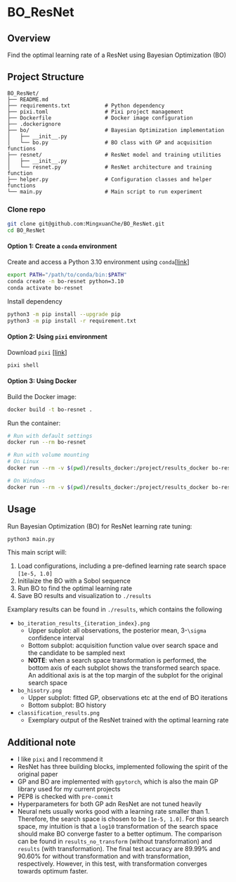 # BO_ResNet

## Overview
Find the optimal learning rate of a ResNet using Bayesian Optimization (BO)

## Project Structure

```
BO_ResNet/
├── README.md
├── requirements.txt           # Python dependency
├── pixi.toml                  # Pixi project management
├── Dockerfile                 # Docker image configuration
├── .dockerignore
├── bo/                        # Bayesian Optimization implementation
│   ├── __init__.py
│   └── bo.py                  # BO class with GP and acquisition functions
├── resnet/                    # ResNet model and training utilities
│   ├── __init__.py
│   └── resnet.py              # ResNet architecture and training function
├── helper.py                  # Configuration classes and helper functions
└── main.py                    # Main script to run experiment
```

### Clone repo
```bash
git clone git@github.com:MingxuanChe/BO_ResNet.git
cd BO_ResNet
```


#### Option 1: Create a `conda` environment
Create and access a Python 3.10 environment using `conda`[[link](https://docs.conda.io/projects/conda/en/latest/user-guide/install/index.html)]


```bash
export PATH="/path/to/conda/bin:$PATH"
conda create -n bo-resnet python=3.10
conda activate bo-resnet
```
Install dependency
```bash
python3 -m pip install --upgrade pip
python3 -m pip install -r requirement.txt
```

#### Option 2: Using `pixi` environment
Download `pixi` [[link](https://pixi.sh/dev/installation/)]

```bash
pixi shell
```

#### Option 3: Using Docker
Build the Docker image:
```bash
docker build -t bo-resnet .
```

Run the container:
```bash
# Run with default settings
docker run --rm bo-resnet

# Run with volume mounting
# On Linux
docker run --rm -v $(pwd)/results_docker:/project/results_docker bo-resnet

# On Windows
docker run --rm -v $(pwd)/results_docker:/project/results_docker bo-resnet
```

## Usage
Run Bayesian Optimization (BO) for ResNet learning rate tuning:

```bash
python3 main.py
```
This main script will:
1. Load configurations, including a pre-defined learning rate search space `[1e-5, 1.0]`
2. Initilaize the BO with a Sobol sequence
3. Run BO to find the optimal learning rate
4. Save BO results and visualization to `./results`

Examplary results can be found in `./results`, which contains the following
- `bo_iteration_results_{iteration_index}.png`
  - Upper subplot: all observations, the posterior mean, 3-`\sigma` confidence interval
  - Bottom subplot: acquisition function value over search space and the candidate to be sampled next
  - **NOTE**: when a search space transformation is performed, the bottom axis of each subplot shows the transformed search space. An additional axis is at the top margin of the subplot for the original search space
- `bo_hisotry.png`
  - Upper subplot: fitted GP, observations etc at the end of BO iterations
  - Bottom subplot: BO history
- `classification_results.png`
  - Exemplary output of the ResNet trained with the optimal learning rate

## Additional note
- I like `pixi` and I recommend it
- ResNet has three building blocks, implemented following the spirit of the original paper
- GP and BO are implemented with `gpytorch`, which is also the main GP library used for my current projects
- PEP8 is checked with `pre-commit`
- Hyperparameters for both GP adn ResNet are not tuned heavily
- Neural nets usually works good with a learning rate smaller than 1. Therefore, the search space is chosen to be `[1e-5, 1.0]`. For this search space, my intuition is that a `log10` transformation of the search space should make BO converge faster to a better optimum. The comparison can be found in `results_no_transform` (without transformation) and `results` (with transformation). The final test accuracy are 89.99% and 90.60% for without transformation and with transformation, respectively. However, in this test, with transformation converges towards optimum faster.
